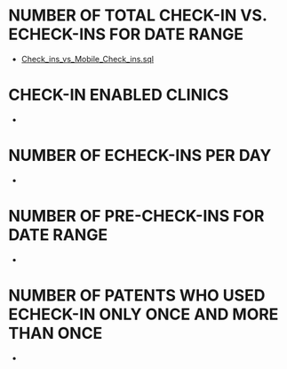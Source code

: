 
# NUMBER OF TOTAL CHECK-IN VS. ECHECK-INS FOR DATE RANGE
- [Check_ins_vs_Mobile_Check_ins.sql](https://github.com/department-of-veterans-affairs/va.gov-team/blob/master/products/health-care/checkin/analytics/CDW-queries/Check_ins_vs_Mobile_Check_ins.sql)

# CHECK-IN ENABLED CLINICS
- []()

# NUMBER OF ECHECK-INS PER DAY
- []()

# NUMBER OF PRE-CHECK-INS FOR DATE RANGE
- []()

# NUMBER OF PATENTS WHO USED ECHECK-IN ONLY ONCE AND MORE THAN ONCE
- []()
